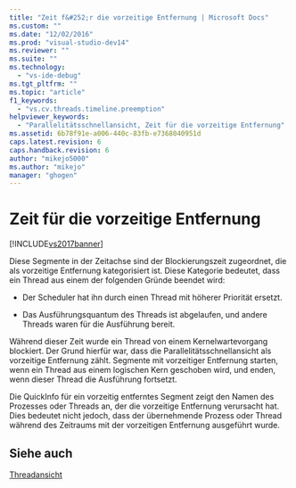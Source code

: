 ```yaml
---
title: "Zeit f&#252;r die vorzeitige Entfernung | Microsoft Docs"
ms.custom: ""
ms.date: "12/02/2016"
ms.prod: "visual-studio-dev14"
ms.reviewer: ""
ms.suite: ""
ms.technology: 
  - "vs-ide-debug"
ms.tgt_pltfrm: ""
ms.topic: "article"
f1_keywords: 
  - "vs.cv.threads.timeline.preemption"
helpviewer_keywords: 
  - "Parallelitätsschnellansicht, Zeit für die vorzeitige Entfernung"
ms.assetid: 6b78f91e-a006-440c-83fb-e7368040951d
caps.latest.revision: 6
caps.handback.revision: 6
author: "mikejo5000"
ms.author: "mikejo"
manager: "ghogen"
---
```

# Zeit f&#252;r die vorzeitige Entfernung
[!INCLUDE[vs2017banner](../code-quality/includes/vs2017banner.md)]

Diese Segmente in der Zeitachse sind der Blockierungszeit zugeordnet, die als vorzeitige Entfernung kategorisiert ist.  Diese Kategorie bedeutet, dass ein Thread aus einem der folgenden Gründe beendet wird:  
  
-   Der Scheduler hat ihn durch einen Thread mit höherer Priorität ersetzt.  
  
-   Das Ausführungsquantum des Threads ist abgelaufen, und andere Threads waren für die Ausführung bereit.  
  
 Während dieser Zeit wurde ein Thread von einem Kernelwartevorgang blockiert. Der Grund hierfür war, dass die Parallelitätsschnellansicht als vorzeitige Entfernung zählt.  Segmente mit vorzeitiger Entfernung starten, wenn ein Thread aus einem logischen Kern geschoben wird, und enden, wenn dieser Thread die Ausführung fortsetzt.  
  
 Die QuickInfo für ein vorzeitig entferntes Segment zeigt den Namen des Prozesses oder Threads an, der die vorzeitige Entfernung verursacht hat.  Dies bedeutet nicht jedoch, dass der übernehmende Prozess oder Thread während des Zeitraums mit der vorzeitigen Entfernung ausgeführt wurde.  
  
## Siehe auch  
 [Threadansicht](../profiling/threads-view-parallel-performance.md)